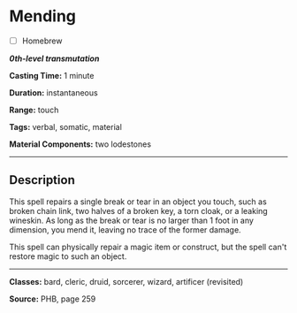 # Mending

- [ ] Homebrew

***0th-level transmutation***

**Casting Time:** 1 minute

**Duration:** instantaneous

**Range:** touch

**Tags:** verbal, somatic, material

**Material Components:** two lodestones

---

## Description
This spell repairs a single break or tear in an object you touch, such as broken chain link, two halves of a broken key, a torn cloak, or a leaking wineskin. As long as the break or tear is no larger than 1 foot in any dimension, you mend it, leaving no trace of the former damage.

This spell can physically repair a magic item or construct, but the spell can't restore magic to such an object.

---

**Classes:** bard, cleric, druid, sorcerer, wizard, artificer (revisited)

**Source:** PHB, page 259
